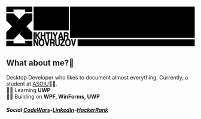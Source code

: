 ![Cover](https://github.com/1khtiyar/1khtiyar/blob/master/GitCover.png)
## What about me?👀  
Desktop Developer who likes to document almost everything. Currently, a student at [ASOIU](http://asoiu.edu.az/en)👨‍🎓.  
👨‍💻 Learning **UWP**  
👨‍🔧 Building on **WPF, WinForms, UWP**  
  
##### Social [CodeWars](https://www.codewars.com/users/1khtiyar)-[LinkedIn](https://www.linkedin.com/in/ikhtiyar-novruzov/)-[HackerRank](https://www.hackerrank.com/xnyton)
